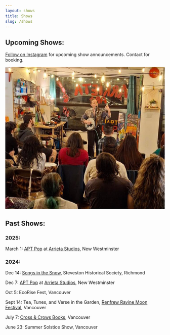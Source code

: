 ```yaml
---
layout: shows
title: Shows
slug: /shows
---
```


## Upcoming Shows:
 
[Follow on Instagram](https://www.instagram.com/ruffledbirdling/) for upcoming show announcements. Contact for booking.

![APT Pop performance](assets/img/aptpopshowmarch2025.jpg)

## Past Shows:

### 2025:

March 1: [APT Pop](https://www.instagram.com/aptpop/) at [Arrieta Studios](https://www.instagram.com/arrieta_art/), New Westminster <br>

### 2024:

Dec 14: [Songs in the Snow](https://historicsteveston.ca/a-steveston-favourite-returns-in-december/), Steveston Historical Society, Richmond <br>

Dec 7: [APT Pop](https://www.instagram.com/aptpop/) at [Arrieta Studios](https://www.instagram.com/arrieta_art/), New Westminster <br>

Oct 5: EcoRise Fest, Vancouver <br>

Sept 14: Tea, Tunes, and Verse in the Garden, [Renfrew Ravine Moon Festival](https://stillmoonarts.ca/2024-renfrew-ravine-moon-festival/2024artists/), Vancouver <br>

July 7: [Cross & Crows Books](https://crossandcrows.com/), Vancouver <br>

June 23: Summer Solstice Show, Vancouver <br>
